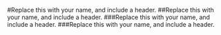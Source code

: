 #Replace this with your name, and include a header.
##Replace this with your name, and include a header.
###Replace this with your name, and include a header.
###Replace this with your name, and include a header.
